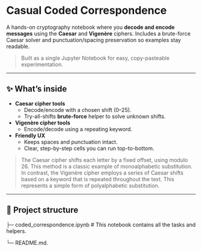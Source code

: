# Casual Coded Correspondence

A hands-on cryptography notebook where you **decode and encode messages** using the **Caesar** and **Vigenère** ciphers. Includes a brute-force Caesar solver and punctuation/spacing preservation so examples stay readable.

> Built as a single Jupyter Notebook for easy, copy-pasteable experimentation.

---

## ✨ What’s inside

- **Caesar cipher tools**
  - Decode/encode with a chosen shift (0–25).
  - Try-all-shifts **brute-force** helper to solve unknown shifts.
- **Vigenère cipher tools**
  - Encode/decode using a repeating keyword.
- **Friendly UX**
  - Keeps spaces and punctuation intact.
  - Clear, step-by-step cells you can run top-to-bottom.

> The Caesar cipher shifts each letter by a fixed offset, using modulo 26. This method is a classic example of monoalphabetic substitution. In contrast, the Vigenère cipher employs a series of Caesar shifts based on a keyword that is repeated throughout the text. This represents a simple form of polyalphabetic substitution.

---

## 🚀 Project structure

├─ coded_correspondence.ipynb   # This notebook contains all the tasks and helpers.

└─ README.md.
